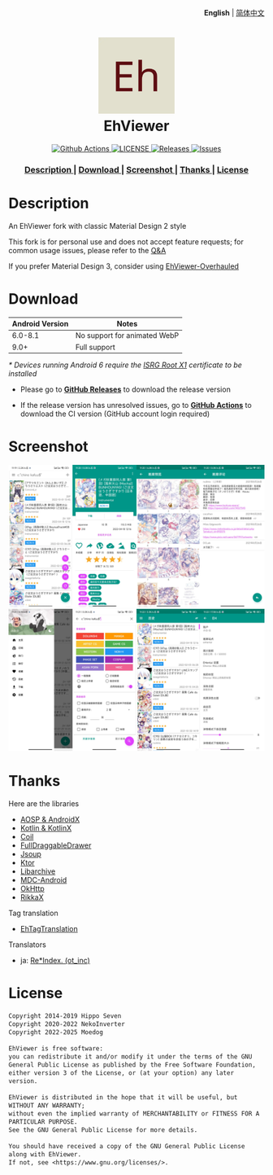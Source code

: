 <p align="right">
  <strong>English</strong>
  <span> | </span>
  <a href="/docs/README/zh-cn.md">
  简体中文
  </a>
</p>

<h1 align="center">
  <img src="https://github.com/EhViewer-NekoInverter/Arts/blob/main/launcher_icon-web.webp" width="150" alt="EhViewer">
  <br>EhViewer<br>
</h1>

<p align="center">
  <a href="https://github.com/EhViewer-NekoInverter/EhViewer/actions/workflows/ci.yml">
    <img src="https://img.shields.io/github/actions/workflow/status/EhViewer-NekoInverter/EhViewer/ci.yml?style=flat-square" alt="Github Actions">
  </a>
  <a href="/LICENSE">
    <img src="https://img.shields.io/github/license/EhViewer-NekoInverter/EhViewer?style=flat-square" alt="LICENSE">
  </a>
  <a href="https://github.com/EhViewer-NekoInverter/Ehviewer/releases">
    <img src="https://img.shields.io/github/v/release/EhViewer-NekoInverter/Ehviewer?style=flat-square&include_prereleases" alt="Releases">
  </a>
  <a href="https://github.com/EhViewer-NekoInverter/EhViewer/issues">
    <img src="https://img.shields.io/github/issues/EhViewer-NekoInverter/EhViewer?style=flat-square" alt="Issues">
  </a>
</p>

<div align="center">
  <h3>
    <a href="#description">
    Description
    </a>
    <span> | </span>
    <a href="#download">
    Download
    </a>
    <span> | </span>
    <a href="#screenshot">
    Screenshot
    </a>
    <span> | </span>
    <a href="#thanks">
    Thanks
    </a>
    <span> | </span>
    <a href="#license">
    License
    </a>
  </h3>
</div>

# Description

An EhViewer fork with classic Material Design 2 style

This fork is for personal use and does not accept feature requests; for common usage issues, please refer to the [Q&A](https://github.com/EhViewer-NekoInverter/EhViewer/issues/18)

If you prefer Material Design 3, consider using [EhViewer-Overhauled](https://github.com/FooIbar/EhViewer)

# Download

| Android Version | Notes                        |
|-----------------|------------------------------|
| 6.0-8.1         | No support for animated WebP |
| 9.0+            | Full support                 |

<em>* Devices running Android 6 require the [ISRG Root X1](https://letsencrypt.org/certs/isrgrootx1.pem) certificate to be installed</em>

- Please go to **[GitHub Releases](https://github.com/EhViewer-NekoInverter/EhViewer/releases)** to download the release version

- If the release version has unresolved issues, go to **[GitHub Actions](https://github.com/EhViewer-NekoInverter/EhViewer/actions/workflows/ci.yml?query=branch%3Amaster)** to download the CI version (GitHub account login required)

# Screenshot

![screenshot-01](https://github.com/EhViewer-NekoInverter/Arts/blob/main/screenshot-01.webp)
![screenshot-02](https://github.com/EhViewer-NekoInverter/Arts/blob/main/screenshot-02.webp)

# Thanks

Here are the libraries

- [AOSP & AndroidX](https://source.android.com/)
- [Kotlin & KotlinX](https://kotlinlang.org/)
- [Coil](https://coil-kt.github.io/coil/)
- [FullDraggableDrawer](https://github.com/PureWriter/FullDraggableDrawer)
- [Jsoup](https://jsoup.org/)
- [Ktor](https://ktor.io/)
- [Libarchive](http://www.libarchive.org/)
- [MDC-Android](https://github.com/material-components/material-components-android)
- [OkHttp](https://square.github.io/okhttp/)
- [RikkaX](https://github.com/RikkaApps/RikkaX)

Tag translation

- [EhTagTranslation](https://github.com/EhTagTranslation/Database)

Translators

- ja: [Re*Index. (ot_inc)](https://github.com/reindex-ot)

# License

    Copyright 2014-2019 Hippo Seven
    Copyright 2020-2022 NekoInverter
    Copyright 2022-2025 Moedog

    EhViewer is free software:
    you can redistribute it and/or modify it under the terms of the GNU General Public License as published by the Free Software Foundation,
    either version 3 of the License, or (at your option) any later version.

    EhViewer is distributed in the hope that it will be useful, but WITHOUT ANY WARRANTY;
    without even the implied warranty of MERCHANTABILITY or FITNESS FOR A PARTICULAR PURPOSE.
    See the GNU General Public License for more details.

    You should have received a copy of the GNU General Public License along with EhViewer.
    If not, see <https://www.gnu.org/licenses/>.
